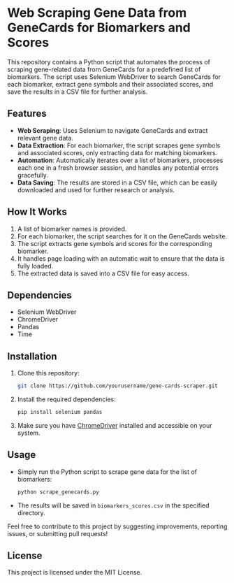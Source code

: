 # Web Scraping Gene Data from GeneCards for Biomarkers and Scores

This repository contains a Python script that automates the process of scraping gene-related data from GeneCards for a predefined list of biomarkers. The script uses Selenium WebDriver to search GeneCards for each biomarker, extract gene symbols and their associated scores, and save the results in a CSV file for further analysis.

## Features

- **Web Scraping**: Uses Selenium to navigate GeneCards and extract relevant gene data.
- **Data Extraction**: For each biomarker, the script scrapes gene symbols and associated scores, only extracting data for matching biomarkers.
- **Automation**: Automatically iterates over a list of biomarkers, processes each one in a fresh browser session, and handles any potential errors gracefully.
- **Data Saving**: The results are stored in a CSV file, which can be easily downloaded and used for further research or analysis.

## How It Works

1. A list of biomarker names is provided.
2. For each biomarker, the script searches for it on the GeneCards website.
3. The script extracts gene symbols and scores for the corresponding biomarker.
4. It handles page loading with an automatic wait to ensure that the data is fully loaded.
5. The extracted data is saved into a CSV file for easy access.

## Dependencies

- Selenium WebDriver
- ChromeDriver
- Pandas
- Time

## Installation

1. Clone this repository:
    ```bash
    git clone https://github.com/yourusername/gene-cards-scraper.git
    ```

2. Install the required dependencies:
    ```bash
    pip install selenium pandas
    ```

3. Make sure you have [ChromeDriver](https://sites.google.com/a/chromium.org/chromedriver/) installed and accessible on your system.

## Usage

- Simply run the Python script to scrape gene data for the list of biomarkers:
    ```bash
    python scrape_genecards.py
    ```

- The results will be saved in `biomarkers_scores.csv` in the specified directory.

Feel free to contribute to this project by suggesting improvements, reporting issues, or submitting pull requests!

## License

This project is licensed under the MIT License.
